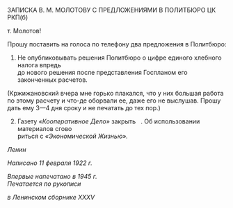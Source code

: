 ЗАПИСКА В. М. МОЛОТОВУ С ПРЕДЛОЖЕНИЯМИ В ПОЛИТБЮРО ЦК РКП(б)

т. Молотов!

Прошу поставить на голоса по телефону два предложения в Политбюро:

1) Не опубликовывать решения Политбюро о цифре единого хлебного налога впредь  
до нового решения после представления Госпланом его законченных расчетов.

(Кржижановский вчера мне горько плакался, что у них большая работа по этому расчету и что-де оборвали ее, даже его не выслушав. Прошу дать ему 3—4 дня сроку и не печатать до тех пор.)

2) Газету _«Кооперативное Дело»_ закрыть   . Об использовании материалов сгово­  
риться с _«Экономической Жизнью»._

_Ленин_

_Написано 11 февраля 1922 г._

_Впервые напечатано в 1945 г.                                                             Печатается по рукописи_

_в Ленинском сборнике_ _XXXV_